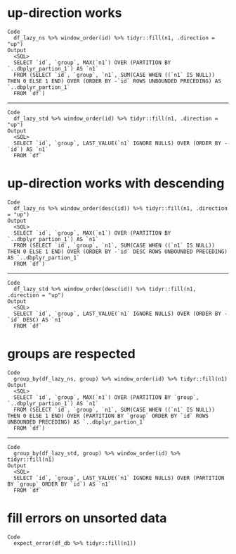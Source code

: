 # up-direction works

    Code
      df_lazy_ns %>% window_order(id) %>% tidyr::fill(n1, .direction = "up")
    Output
      <SQL>
      SELECT `id`, `group`, MAX(`n1`) OVER (PARTITION BY `..dbplyr_partion_1`) AS `n1`
      FROM (SELECT `id`, `group`, `n1`, SUM(CASE WHEN ((`n1` IS NULL)) THEN 0 ELSE 1 END) OVER (ORDER BY -`id` ROWS UNBOUNDED PRECEDING) AS `..dbplyr_partion_1`
      FROM `df`)

---

    Code
      df_lazy_std %>% window_order(id) %>% tidyr::fill(n1, .direction = "up")
    Output
      <SQL>
      SELECT `id`, `group`, LAST_VALUE(`n1` IGNORE NULLS) OVER (ORDER BY -`id`) AS `n1`
      FROM `df`

# up-direction works with descending

    Code
      df_lazy_ns %>% window_order(desc(id)) %>% tidyr::fill(n1, .direction = "up")
    Output
      <SQL>
      SELECT `id`, `group`, MAX(`n1`) OVER (PARTITION BY `..dbplyr_partion_1`) AS `n1`
      FROM (SELECT `id`, `group`, `n1`, SUM(CASE WHEN ((`n1` IS NULL)) THEN 0 ELSE 1 END) OVER (ORDER BY -`id` DESC ROWS UNBOUNDED PRECEDING) AS `..dbplyr_partion_1`
      FROM `df`)

---

    Code
      df_lazy_std %>% window_order(desc(id)) %>% tidyr::fill(n1, .direction = "up")
    Output
      <SQL>
      SELECT `id`, `group`, LAST_VALUE(`n1` IGNORE NULLS) OVER (ORDER BY -`id` DESC) AS `n1`
      FROM `df`

# groups are respected

    Code
      group_by(df_lazy_ns, group) %>% window_order(id) %>% tidyr::fill(n1)
    Output
      <SQL>
      SELECT `id`, `group`, MAX(`n1`) OVER (PARTITION BY `group`, `..dbplyr_partion_1`) AS `n1`
      FROM (SELECT `id`, `group`, `n1`, SUM(CASE WHEN ((`n1` IS NULL)) THEN 0 ELSE 1 END) OVER (PARTITION BY `group` ORDER BY `id` ROWS UNBOUNDED PRECEDING) AS `..dbplyr_partion_1`
      FROM `df`)

---

    Code
      group_by(df_lazy_std, group) %>% window_order(id) %>% tidyr::fill(n1)
    Output
      <SQL>
      SELECT `id`, `group`, LAST_VALUE(`n1` IGNORE NULLS) OVER (PARTITION BY `group` ORDER BY `id`) AS `n1`
      FROM `df`

# fill errors on unsorted data

    Code
      expect_error(df_db %>% tidyr::fill(n1))

